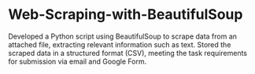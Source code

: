 # Web-Scraping-with-BeautifulSoup
Developed a Python script using BeautifulSoup to scrape data from an attached file, extracting relevant information such as text. Stored the scraped data in a structured format (CSV), meeting the task requirements for submission via email and Google Form.
